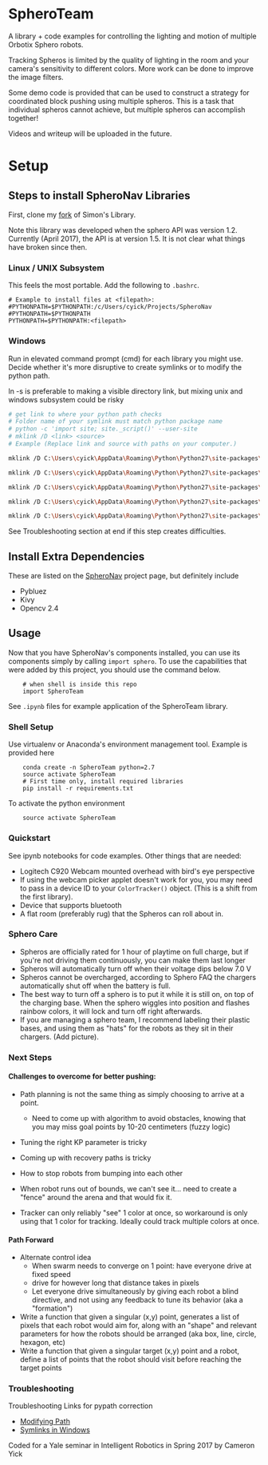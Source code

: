 # SpheroTeam

A library + code examples for controlling the lighting and motion of multiple Orbotix Sphero robots.

Tracking Spheros is limited by the quality of lighting in the room and your camera's sensitivity to different colors. More work can be done to improve the image filters.

Some demo code is provided that can be used to construct a strategy for coordinated 
block pushing using multiple spheros. This is a task that individual spheros cannot achieve, but
multiple spheros can accomplish together!

Videos and writeup will be uploaded in the future.

# Setup

## Steps to install SpheroNav Libraries

First, clone my [fork](https://github.com/hydrosquall/spheronav) of Simon's Library.

Note this library was developed when the sphero API was version 1.2. Currently (April 2017), the API is at version 1.5. It is not clear what things have broken since then. 

### Linux / UNIX Subsystem

This feels the most portable. Add the following to `.bashrc`.

```
# Example to install files at <filepath>:
#PYTHONPATH=$PYTHONPATH:/c/Users/cyick/Projects/SpheroNav
#PYTHONPATH=$PYTHONPATH
PYTHONPATH=$PYTHONPATH:<filepath>
```

### Windows

Run in elevated command prompt (cmd) for each library you might use. Decide whether
it's more disruptive to create symlinks or to modify the python path.

ln -s is preferable to making a visible directory link, but mixing unix and windows subsystem could be risky
```bash
# get link to where your python path checks
# Folder name of your symlink must match python package name
# python -c 'import site; site._script()' --user-site
# mklink /D <link> <source>
# Example (Replace link and source with paths on your computer.)

mklink /D C:\Users\cyick\AppData\Roaming\Python\Python27\site-packages\SpheroController  C:\Users\cyick\Projects\SpheroNav\SpheroController 

mklink /D C:\Users\cyick\AppData\Roaming\Python\Python27\site-packages\sphero C:\Users\cyick\Projects\SpheroNav\sphero

mklink /D C:\Users\cyick\AppData\Roaming\Python\Python27\site-packages\util C:\Users\cyick\Projects\SpheroNav\util

mklink /D C:\Users\cyick\AppData\Roaming\Python\Python27\site-packages\tracker C:\Users\cyick\Projects\SpheroNav\tracker

mklink /D C:\Users\cyick\AppData\Roaming\Python\Python27\site-packages\ps3 C:\Users\cyick\Projects\SpheroNav\ps3
```

See Troubleshooting section at end if this step creates difficulties.

## Install Extra Dependencies 

These are listed on the [SpheroNav](https://github.com/hydrosquall/spheronav) project page,
but definitely include

- Pybluez
- Kivy
- Opencv 2.4

## Usage

Now that you have SpheroNav's components installed, you can use its components
simply by calling `import sphero`. To use the capabilities that were added by this
project, you should use the command below.

```
    # when shell is inside this repo
    import SpheroTeam
```

See `.ipynb` files for example application of the SpheroTeam library.

### Shell Setup

Use virtualenv or Anaconda's environment management tool. Example is provided here

```
    conda create -n SpheroTeam python=2.7
    source activate SpheroTeam
    # First time only, install required libraries
    pip install -r requirements.txt
```

To activate the python environment
```
    source activate SpheroTeam
```

### Quickstart

See ipynb notebooks for code examples. Other things that are needed:

- Logitech C920 Webcam mounted overhead with bird's eye perspective
- If using the webcam picker applet doesn't work for you, you may need to pass in a 
device ID to your `ColorTracker()` object. (This is a shift from the first library).
- Device that supports bluetooth
- A flat room (preferably rug) that the Spheros can roll about in.

### Sphero Care

- Spheros are officially rated for 1 hour of playtime on full charge, but
if you're not driving them continuously, you can make them last longer
- Spheros will automatically turn off when their voltage dips below 7.0 V
- Spheros cannot be overcharged, according to Sphero FAQ the chargers automatically shut off when the battery is full.
- The best way to turn off a sphero is to put it while it is still on, on top of the charging base. When the sphero wiggles into position and flashes rainbow colors, it will lock and turn off right afterwards.
- If you are managing a sphero team, I recommend labeling their plastic bases, and using them as "hats" for the robots as they sit in their chargers. (Add picture).

### Next Steps
#### Challenges to overcome for better pushing: 

- Path planning is not the same thing as simply choosing to arrive at a point.
    - Need to come up with algorithm to avoid obstacles, knowing that you may miss goal points by 10-20 centimeters (fuzzy logic)
- Tuning the right KP parameter is tricky
- Coming up with recovery paths is tricky
- How to stop robots from bumping into each other
- When robot runs out of bounds, we can't see it... need to create a "fence" around the arena and that would fix it.

- Tracker can only reliably "see" 1 color at once, so workaround is only using that 1 color for tracking. Ideally could track multiple colors at once.

#### Path Forward

- Alternate control idea
    - When swarm needs to converge on 1 point: have everyone drive at fixed speed
    - drive for however long that distance takes in pixels
    - Let everyone drive simultaneously by giving each robot a blind directive, and not using any feedback to tune its behavior (aka a "formation")
- Write a function that given a singular (x,y) point, generates a list of pixels that each robot would aim for, along with an "shape" and relevant parameters for how the robots should be arranged (aka box, line, circle, hexagon, etc)
- Write a function that given a singular target (x,y) point and a robot, define a list of points that the robot should visit before reaching the target points

### Troubleshooting

Troubleshooting Links for pypath correction

- [Modifying Path](http://stackoverflow.com/questions/3402168/permanently-add-a-directory-to-pythonpath)
- [Symlinks in Windows](https://www.howtogeek.com/howto/16226/complete-guide-to-symbolic-links-symlinks-on-windows-or-linux/)

Coded for a Yale seminar in Intelligent Robotics in Spring 2017 by Cameron Yick
